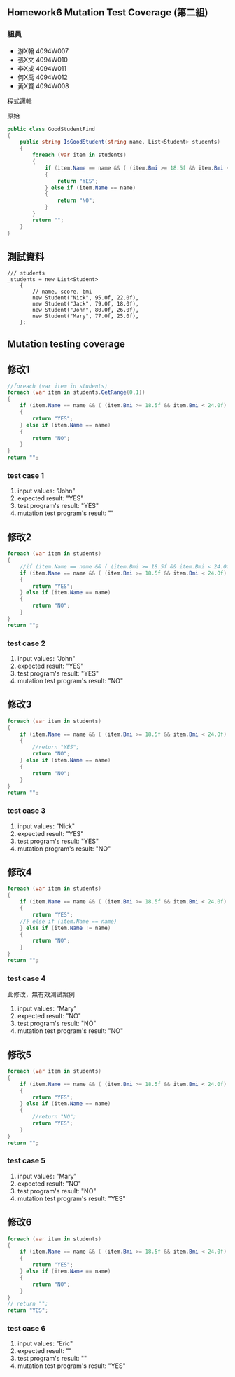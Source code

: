 <link href="https://fonts.googleapis.com/css2?family=Fira+Code&display=swap" rel="stylesheet">
<link href="../static/main.css" rel="stylesheet" />

## Homework6 Mutation Test Coverage (第二組)
### 組員

* 游X翰 4094W007
* 張X文 4094W010
* 李X成 4094W011
* 何X禹 4094W012
* 黃X賢 4094W008

程式邏輯

原始
```{.cs .numberLines}
public class GoodStudentFind
{
    public string IsGoodStudent(string name, List<Student> students)
    {
        foreach (var item in students)
        {
            if (item.Name == name && ( (item.Bmi >= 18.5f && item.Bmi < 24.0f) || item.Score >= 80.0f))
            {
                return "YES";
            } else if (item.Name == name) 
            {
                return "NO";
            }
        }
        return "";
    }
}
```

## 測試資料

```{.cs}
/// students
_students = new List<Student>
    {
        // name, score, bmi
        new Student("Nick", 95.0f, 22.0f),
        new Student("Jack", 79.0f, 18.0f),
        new Student("John", 80.0f, 26.0f),
        new Student("Mary", 77.0f, 25.0f),
    };
```
<p class="pagebreak" />


## Mutation testing coverage

## 修改1
```{.cs .numberLines}
//foreach (var item in students)
foreach (var item in students.GetRange(0,1))
{
    if (item.Name == name && ( (item.Bmi >= 18.5f && item.Bmi < 24.0f) || item.Score >= 80.0f))
    {
        return "YES";
    } else if (item.Name == name) 
    {
        return "NO";
    }
}
return "";
```

### test case 1 

1. input values: "John"
2. expected result: "YES"
3. test program's result: "YES"
4. mutation test program's result: ""

## 修改2
```{.cs .numberLines}
foreach (var item in students)
{
    //if (item.Name == name && ( (item.Bmi >= 18.5f && item.Bmi < 24.0f) || item.Score >= 80.0f))
    if (item.Name == name && ( (item.Bmi >= 18.5f && item.Bmi < 24.0f) || item.Score > 80.0f))
    {
        return "YES";
    } else if (item.Name == name) 
    {
        return "NO";
    }
}
return "";
```

### test case 2 

1. input values: "John"
2. expected result: "YES"
3. test program's result: "YES"
4. mutation test program's result: "NO"

<p class="pagebreak" />

## 修改3
```{.cs .numberLines}
foreach (var item in students)
{
    if (item.Name == name && ( (item.Bmi >= 18.5f && item.Bmi < 24.0f) || item.Score >= 80.0f))
    {
        //return "YES";
        return "NO";
    } else if (item.Name == name) 
    {
        return "NO";
    }
}
return "";
```

### test case 3 

1. input values: "Nick"
2. expected result: "YES"
3. test program's result: "YES"
4. mutation program's result: "NO"

## 修改4
```{.cs .numberLines}
foreach (var item in students)
{
    if (item.Name == name && ( (item.Bmi >= 18.5f && item.Bmi < 24.0f) || item.Score >= 80.0f))
    {
        return "YES";
    //} else if (item.Name == name) 
    } else if (item.Name != name) 
    {
        return "NO";
    }
}
return "";
```

### test case 4

此修改，無有效測試案例

1. input values: "Mary"
2. expected result: "NO"
3. test program's result: "NO"
4. mutation test program's result: "NO"

<p class="pagebreak" />

## 修改5
```{.cs .numberLines}
foreach (var item in students)
{
    if (item.Name == name && ( (item.Bmi >= 18.5f && item.Bmi < 24.0f) || item.Score >= 80.0f))
    {
        return "YES";
    } else if (item.Name == name) 
    {
        //return "NO";
        return "YES";
    }
}
return "";
```

### test case 5

1. input values: "Mary"
2. expected result: "NO"
3. test program's result: "NO"
4. mutation test program's result: "YES"

## 修改6
```{.cs .numberLines}
foreach (var item in students)
{
    if (item.Name == name && ( (item.Bmi >= 18.5f && item.Bmi < 24.0f) || item.Score >= 80.0f))
    {
        return "YES";
    } else if (item.Name == name) 
    {
        return "NO";
    }
}
// return "";
return "YES";
```

### test case 6

1. input values: "Eric"
2. expected result: ""
3. test program's result: ""
4. mutation test program's result: "YES"
